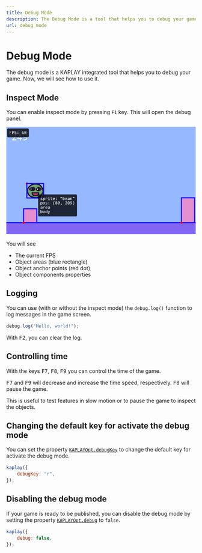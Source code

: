 ```yaml
---
title: Debug Mode
description: The Debug Mode is a tool that helps you to debug your game.
url: debug_mode
---
```


# Debug Mode

The debug mode is a KAPLAY integrated tool that helps you to debug your game.
Now, we will see how to use it.

## Inspect Mode

You can enable inspect mode by pressing `F1` key. This will open the debug
panel.

![](./assets/inspect2.png)

You will see

-   The current FPS
-   Object areas (blue rectangle)
-   Object anchor points (red dot)
-   Object components properties

## Logging

You can use (with or without the inspect mode) the `debug.log()` function to log
messages in the game screen.

```js
debug.log("Hello, world!");
```

With <kbd class="kbd kbd-sm">F2</kbd>, you can clear the log.

## Controlling time

With the keys <kbd>F7</kbd>,
<kbd>F8</kbd>,
<kbd>F9</kbd> you can control the time of the
game.

<kbd>F7</kbd> and
<kbd>F9</kbd> will decrease and increase the
time speed, respectively. <kbd>F8</kbd> will
pause the game.

This is useful to test features in slow motion or to pause the game to inspect
the objects.

## Changing the default key for activate the debug mode

You can set the property
[`KAPLAYOpt.debugKey`](/doc/KAPLAYOpt/#KAPLAYOpt-debugKey) to change the default
key for activate the debug mode.

```js
kaplay({
    debugKey: "r",
});
```

## Disabling the debug mode

If your game is ready to be published, you can disable the debug mode by setting
the property [`KAPLAYOpt.debug`](/doc/KAPLAYOpt/#KAPLAYOpt-debug) to `false`.

```js
kaplay({
    debug: false,
});
```
